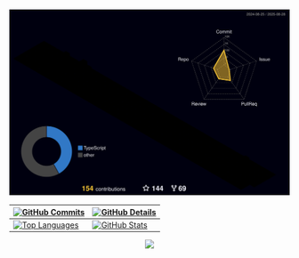

 <div align="center" >
  </div>
  <br />

  ![Status](./profile-3d-contrib/profile-night-rainbow.svg)

 | [![GitHub Commits](http://github-profile-summary-cards.vercel.app/api/cards/productive-time?username=murilo1of1&theme=dracula&utcOffset=-3)](https://github.com/vn7n24fzkq/github-profile-summary-cards) | [![GitHub Details](http://github-profile-summary-cards.vercel.app/api/cards/profile-details?username=murilo1of1&theme=dracula)](https://github.com/vn7n24fzkq/github-profile-summary-cards) |
 | ----------- | ----------- |
 | [![Top Languages](http://github-profile-summary-cards.vercel.app/api/cards/repos-per-language?username=murilo1of1&theme=dracula)](https://github.com/vn7n24fzkq/github-profile-summary-cards) | [![GitHub Stats](http://github-profile-summary-cards.vercel.app/api/cards/stats?username=murilo1of1&theme=dracula)](https://github.com/vn7n24fzkq/github-profile-summary-cards) |

  <div align="center" >
<a href="https://skillicons.dev"   >
  <img src="https://skillicons.dev/icons?i=git,javascript,typescript,react,c,cpp,java,python,css,html,next,tailwind,nodejs,express,docker,figma,github,jest,postgres,sqlite" />
</a>
  <br />

  </div>
